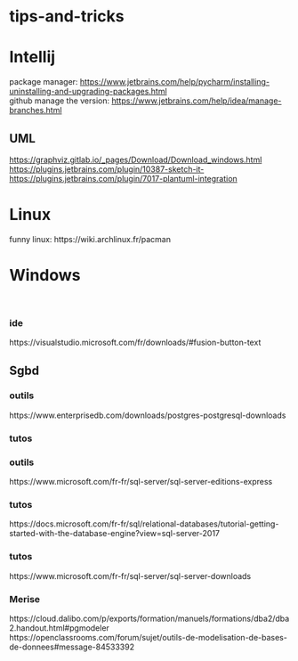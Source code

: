 # tips-and-tricks
<H1>Intellij</H1>

package manager:
https://www.jetbrains.com/help/pycharm/installing-uninstalling-and-upgrading-packages.html<br>
github manage the version:
https://www.jetbrains.com/help/idea/manage-branches.html<br>
<H2>UML</H2>

https://graphviz.gitlab.io/_pages/Download/Download_windows.html<br>
https://plugins.jetbrains.com/plugin/10387-sketch-it-<br>
https://plugins.jetbrains.com/plugin/7017-plantuml-integration<br>

<H1>Linux</H1>
funny linux:
https://wiki.archlinux.fr/pacman

<h1>Windows</h1><br>
<h3>ide</h3>
https://visualstudio.microsoft.com/fr/downloads/#fusion-button-text<br>

<h2>Sgbd</h2>

<h3>outils </h3>
https://www.enterprisedb.com/downloads/postgres-postgresql-downloads<br>
<h3>tutos </h3>
<h3>outils </h3>
https://www.microsoft.com/fr-fr/sql-server/sql-server-editions-express<br>

<h3>tutos </h3>
https://docs.microsoft.com/fr-fr/sql/relational-databases/tutorial-getting-started-with-the-database-engine?view=sql-server-2017<br>

<h3>tutos </h3>
https://www.microsoft.com/fr-fr/sql-server/sql-server-downloads<br>

<h3>Merise</h3>
https://cloud.dalibo.com/p/exports/formation/manuels/formations/dba2/dba2.handout.html#pgmodeler<br>
https://openclassrooms.com/forum/sujet/outils-de-modelisation-de-bases-de-donnees#message-84533392<br>

